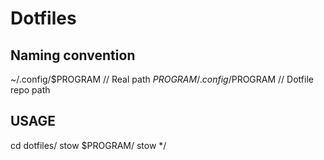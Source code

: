 # Dotfiles

## Naming convention
~/.config/$PROGRAM // Real path
$PROGRAM/.config/$PROGRAM // Dotfile repo path

## USAGE
cd dotfiles/
stow $PROGRAM/
stow */
